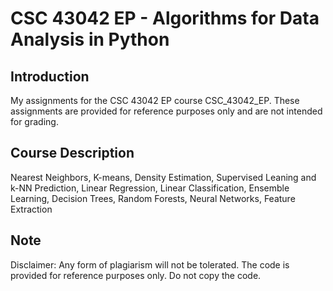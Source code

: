 # CSC 43042 EP - Algorithms for Data Analysis in Python

## Introduction

My assignments for the CSC 43042 EP course CSC_43042_EP. These assignments are provided for reference purposes only and are not intended for grading.

## Course Description

Nearest Neighbors, K-means, Density Estimation, Supervised Leaning and k-NN Prediction, Linear Regression, Linear Classification, Ensemble Learning, Decision Trees, Random Forests, Neural Networks, Feature Extraction

## Note

Disclaimer: Any form of plagiarism will not be tolerated. The code is provided for reference purposes only. Do not copy the code.
